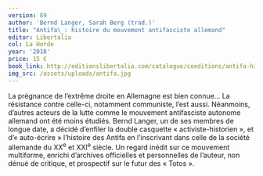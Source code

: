 ```yaml
---
version: 89
author: 'Bernd Langer, Sarah Berg (trad.)'
title: "Antifa\_: histoire du mouvement antifasciste allemand"
editor: Libertalia
col: La Horde
year: '2018'
price: 15 €
book_link: http://editionslibertalia.com/catalogue/coeditions/antifa-histoire-du-mouvement-antifasciste-allemand
img_src: /assets/uploads/antifa.jpg
---
```

La prégnance de l’extrême droite en Allemagne est bien connue… La résistance contre celle-ci, notamment communiste, l’est aussi. Néanmoins, d’autres acteurs de la lutte comme le mouvement antifasciste autonome allemand ont été moins étudiés. Bernd Langer, un de ses membres de longue date, a décidé d’enfiler la double casquette « activiste-historien », et d’« auto-écrire » l’histoire des Antifa en l’inscrivant dans celle de la société allemande du XX<sup>e</sup> et XXI<sup>e</sup> siècle. Un regard inédit sur ce mouvement multiforme, enrichi d’archives officielles et personnelles de l’auteur, non dénué de critique, et prospectif sur le futur des « Totos ».
